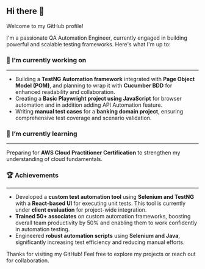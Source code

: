 ## Hi there 👋
Welcome to my GitHub profile!
<p>I'm a passionate QA Automation Engineer, currently engaged in building powerful and scalable testing frameworks. Here's what I'm up to:</p>


<h3>🔭 I’m currently working on</h3>
<hr/>

- Building a **TestNG Automation framework** integrated with **Page Object Model (POM)**, and planning to wrap it with **Cucumber BDD** for enhanced readability and collaboration.
- Creating a **Basic Playwright project using JavaScript** for browser automation and in addition adding API Automation feature.
- Writing **manual test cases** for a **banking domain project**, ensuring comprehensive test coverage and scenario validation.


<h3>🌱 I’m currently learning</h3>
<hr/>

  Preparing for **AWS Cloud Practitioner Certification** to strengthen my understanding of cloud fundamentals.


<h3>🏆 Achievements</h3>
<hr/>

- Developed a **custom test automation tool** using **Selenium and TestNG** with a **React-based UI** for executing unit tests. This tool is currently under **client evaluation** for project-wide integration.
- **Trained 50+ associates** on custom automation frameworks, boosting overall team productivity by 50% and enabling them to work confidently in automation testing.
- Engineered **robust automation scripts** using **Selenium and Java**, significantly increasing test efficiency and reducing manual efforts.

Thanks for visiting my GitHub! Feel free to explore my projects or reach out for collaboration.

